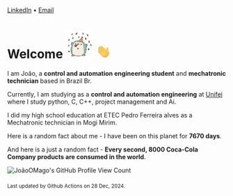 [LinkedIn](https://www.linkedin.com/in/joão-pedro-gozzoli-b95641301/) &bull;
[Email](joaopedrogozzoli@gmail.com)

# Welcome <img src="happy.gif" height="64px" /> <img src="wave.gif" height="32px" />

I am João, a  **control and automation engineering student** and **mechatronic technician** based in Brazil Br.

Currently, I am studying as a **control and automation engineering** at [Unifei](https://unifei.edu.br) where I study python, C, C++, project management and Ai.

I did my high school education at ETEC Pedro Ferreira alves as a Mechatronic technician in Mogi Mirim.

Here is a random fact about me - I have been on this planet for **7670 days**.

And here is a just a random fact -  **Every second, 8000 Coca-Cola Company products are consumed in the world**.

![JoãoOMago's GitHub Profile View Count](https://komarev.com/ghpvc/?username=JoaoOMago)

<sub>Last updated by Github Actions on 28 Dec, 2024.</sub>
